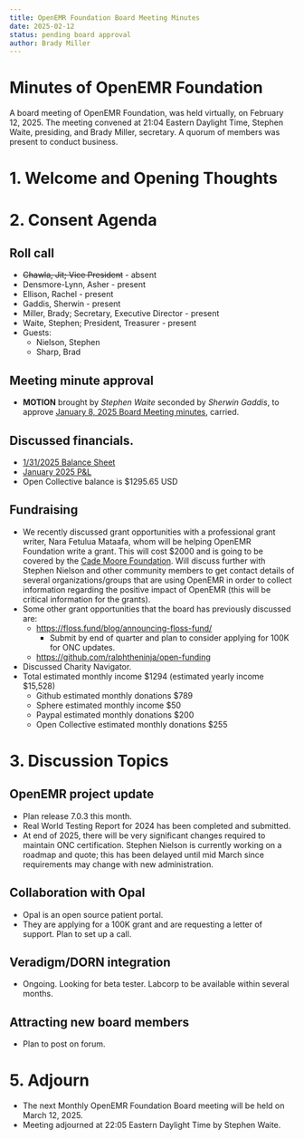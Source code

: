 ```yaml
---
title: OpenEMR Foundation Board Meeting Minutes
date: 2025-02-12
status: pending board approval
author: Brady Miller
---
```


# Minutes of OpenEMR Foundation

A board meeting of OpenEMR Foundation, was held virtually, on February 12, 2025. The meeting convened at 21:04 Eastern Daylight Time, Stephen Waite, presiding, and Brady Miller, secretary. A quorum of members was present to conduct business.

# 1. Welcome and Opening Thoughts

# 2. Consent Agenda
## Roll call
  - ~~Chawla, Jit; Vice President~~ - absent
  - Densmore-Lynn, Asher - present
  - Ellison, Rachel - present
  - Gaddis, Sherwin - present
  - Miller, Brady; Secretary, Executive Director - present
  - Waite, Stephen; President, Treasurer - present
  - Guests:
    - Nielson, Stephen
    - Sharp, Brad

## Meeting minute approval
  - **MOTION** brought by _Stephen Waite_ seconded by _Sherwin Gaddis_, to approve [January 8, 2025 Board Meeting minutes](https://github.com/openemr/foundation-minutes/blob/master/2025-01-08-Board.md), carried.

## Discussed financials.
   - [1/31/2025 Balance Sheet](https://community.open-emr.org/uploads/short-url/k3ot3jLM5AiPuI9VY8OcRnbPE8q.pdf)
   - [January 2025 P&L](https://community.open-emr.org/uploads/short-url/hoMIN3TUgbUA2UFQss8FfYcwE6j.pdf)
  - Open Collective balance is $1295.65 USD

## Fundraising
  - We recently discussed grant opportunities with a professional grant writer, Nara Fetulua Mataafa, whom will be helping OpenEMR Foundation write a grant. This will cost $2000 and is going to be covered by the [Cade Moore Foundation](https://www.thecademoorefoundation.org/). Will discuss further with Stephen Nielson and other community members to get contact details of several organizations/groups that are using OpenEMR in order to collect information regarding the positive impact of OpenEMR (this will be critical information for the grants).
  - Some other grant opportunities that the board has previously discussed are:
    - https://floss.fund/blog/announcing-floss-fund/
      - Submit by end of quarter and plan to consider applying for 100K for ONC updates.
    - https://github.com/ralphtheninja/open-funding
  - Discussed Charity Navigator.
  - Total estimated monthly income $1294 (estimated yearly income $15,528)
    - Github estimated monthly donations $789
    - Sphere estimated monthly income $50
    - Paypal estimated monthly donations $200
    - Open Collective estimated monthly donations $255

# 3. Discussion Topics

## OpenEMR project update
  - Plan release 7.0.3 this month.
  - Real World Testing Report for 2024 has been completed and submitted.
  - At end of 2025, there will be very significant changes required to maintain ONC certification. Stephen Nielson is currently working on a roadmap and quote; this has been delayed until mid March since requirements may change with new administration.

## Collaboration with Opal
  - Opal is an open source patient portal.
  - They are applying for a 100K grant and are requesting a letter of support. Plan to set up a call.
 
## Veradigm/DORN integration
  - Ongoing. Looking for beta tester. Labcorp to be available within several months.

## Attracting new board members
  - Plan to post on forum.

# 5. Adjourn
  - The next Monthly OpenEMR Foundation Board meeting will be held on March 12, 2025.
  - Meeting adjourned at 22:05 Eastern Daylight Time by Stephen Waite.
 
